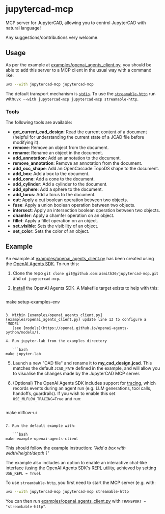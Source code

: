 # jupytercad-mcp

MCP server for JupyterCAD, allowing you to control JupyterCAD with natural language!

Any suggestions/contributions very welcome.

## Usage

As per the example at [examples/openai_agents_client.py](examples/openai_agents_client.py), you should be able to add
this server to a MCP client in the usual way with a command like: 

```bash
uvx --with jupytercad-mcp jupytercad-mcp
```

The default transport mechanism is [`stdio`](https://modelcontextprotocol.io/specification/2025-06-18/basic/transports#stdio).
To use the [`streamable-http`](https://modelcontextprotocol.io/specification/2025-06-18/basic/transports#streamable-http) 
run with`uvx --with jupytercad-mcp jupytercad-mcp streamable-http`.

### Tools

The following tools are available:

- **get_current_cad_design**: Read the current content of a document (helpful for understanding the current state of a
  JCAD file before modifying it).
- **remove**: Remove an object from the document.
- **rename**: Rename an object in the document.
- **add_annotation**: Add an annotation to the document.
- **remove_annotation**: Remove an annotation from the document.
- **add_occ_shape**: Add an OpenCascade TopoDS shape to the document.
- **add_box**: Add a box to the document.
- **add_cone**: Add a cone to the document.
- **add_cylinder**: Add a cylinder to the document.
- **add_sphere**: Add a sphere to the document.
- **add_torus**: Add a torus to the document.
- **cut**: Apply a cut boolean operation between two objects.
- **fuse**: Apply a union boolean operation between two objects.
- **intersect**: Apply an intersection boolean operation between two objects.
- **chamfer**: Apply a chamfer operation on an object.
- **fillet**: Apply a fillet operation on an object.
- **set_visible**: Sets the visibility of an object.
- **set_color**: Sets the color of an object.

## Example

An example at [examples/openai_agents_client.py](examples/openai_agents_client.py) has been created using the 
[OpenAI Agents SDK](https://github.com/openai/openai-agents-python). To run this:

1. Clone the repo `git clone git@github.com:asmith26/jupytercad-mcp.git` and `cd jupytercad-mcp`.

2. [Install](https://openai.github.io/openai-agents-python/quickstart/#install-the-agents-sdk) the OpenAI Agents SDK. A 
   Makefile target exists to help with this: 

   ```bash
make setup-examples-env
```

3. Within [examples/openai_agents_client.py](examples/openai_agents_client.py) update line 13 to configure a `MODEL`
   (see [models](https://openai.github.io/openai-agents-python/models/).
   
4. Run jupyter-lab from the examples directory

   ```bash
make jupyter-lab
```

5. Launch a new "CAD file" and rename it to **my_cad_design.jcad**. This matches the default `JCAD_PATH` defined in the 
   example, and will allow you to visualise the changes made by the JupyterCAD MCP server.

6. (Optional) The OpenAI Agents SDK includes support for [tracing](https://openai.github.io/openai-agents-python/tracing/),
   which records events during an agent run (e.g. LLM generations, tool calls, handoffs, guardrails). If you wish to
   enable this set `USE_MLFLOW_TRACING=True` and run:
   
   ```bash
make mlflow-ui
```

7. Run the default example with:

   ```bash
make example-openai-agents-client 
```

This should follow the example instruction: *"Add a box with width/height/depth 1"*

The example also includes an option to enable an interactive chat-like interface (using the OpenAI Agents SDK's [REPL 
utility](https://openai.github.io/openai-agents-python/repl/), achieved by setting `USE_REPL = True`).

To use `streambable-http`, you first need to start the MCP server (e.g. with: 

```bash
uvx --with jupytercad-mcp jupytercad-mcp streamable-http
```

You can then run [examples/openai_agents_client.py](examples/openai_agents_client.py) with `TRANSPORT = "streambable-http"`.
